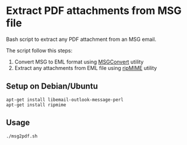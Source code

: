 # Extract PDF attachments from MSG file

Bash script to extract any PDF attachment from an MSG email.

The script follow this steps:

1. Convert MSG to EML format using [MSGConvert](http://www.matijs.net/software/msgconv/) utility
1. Extract any attachments from EML file using [ripMIME](http://www.pldaniels.com/ripmime/) utility


## Setup on Debian/Ubuntu

    apt-get install libemail-outlook-message-perl
    apt-get install ripmime

## Usage

    ./msg2pdf.sh
